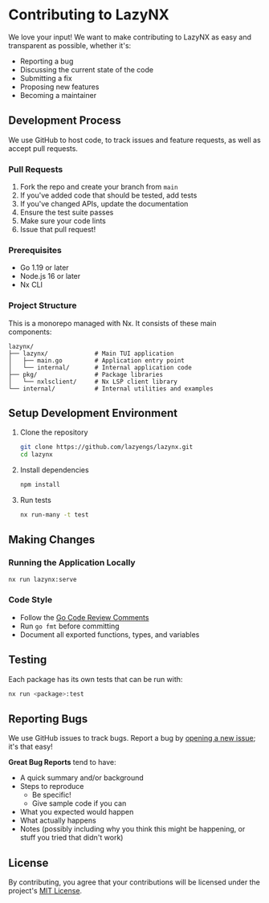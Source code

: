 # Contributing to LazyNX

We love your input! We want to make contributing to LazyNX as easy and transparent as possible, whether it's:

- Reporting a bug
- Discussing the current state of the code
- Submitting a fix
- Proposing new features
- Becoming a maintainer

## Development Process

We use GitHub to host code, to track issues and feature requests, as well as accept pull requests.

### Pull Requests

1. Fork the repo and create your branch from `main`
2. If you've added code that should be tested, add tests
3. If you've changed APIs, update the documentation
4. Ensure the test suite passes
5. Make sure your code lints
6. Issue that pull request!

### Prerequisites

- Go 1.19 or later
- Node.js 16 or later
- Nx CLI

### Project Structure

This is a monorepo managed with Nx. It consists of these main components:

```
lazynx/
├── lazynx/             # Main TUI application
│   ├── main.go         # Application entry point
│   └── internal/       # Internal application code
├── pkg/                # Package libraries
│   └── nxlsclient/     # Nx LSP client library
└── internal/           # Internal utilities and examples
```

## Setup Development Environment

1. Clone the repository

   ```bash
   git clone https://github.com/lazyengs/lazynx.git
   cd lazynx
   ```

2. Install dependencies

   ```bash
   npm install
   ```

3. Run tests

   ```bash
   nx run-many -t test
   ```

## Making Changes

### Running the Application Locally

```bash
nx run lazynx:serve
```

### Code Style

- Follow the [Go Code Review Comments](https://github.com/golang/go/wiki/CodeReviewComments)
- Run `go fmt` before committing
- Document all exported functions, types, and variables

## Testing

Each package has its own tests that can be run with:

```bash
nx run <package>:test
```

## Reporting Bugs

We use GitHub issues to track bugs. Report a bug by [opening a new issue](https://github.com/lazyengs/lazynx/issues/new); it's that easy!

**Great Bug Reports** tend to have:

- A quick summary and/or background
- Steps to reproduce
  - Be specific!
  - Give sample code if you can
- What you expected would happen
- What actually happens
- Notes (possibly including why you think this might be happening, or stuff you tried that didn't work)

## License

By contributing, you agree that your contributions will be licensed under the project's [MIT License](LICENSE).
